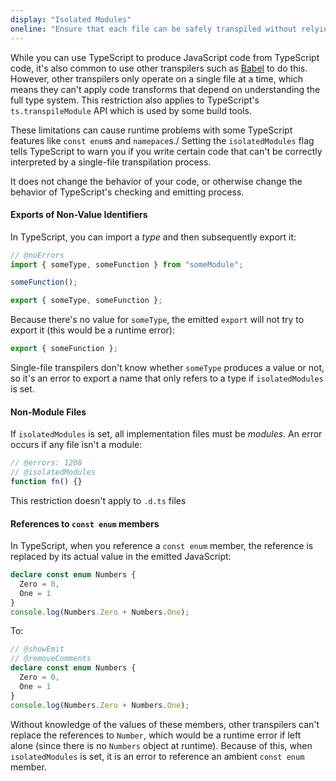 ```yaml
---
display: "Isolated Modules"
oneline: "Ensure that each file can be safely transpiled without relying on other imports"
---
```


While you can use TypeScript to produce JavaScript code from TypeScript code, it's also common to use other transpilers such as [Babel](https://babeljs.io) to do this.
However, other transpilers only operate on a single file at a time, which means they can't apply code transforms that depend on understanding the full type system.
This restriction also applies to TypeScript's `ts.transpileModule` API which is used by some build tools.

These limitations can cause runtime problems with some TypeScript features like `const enum`s and `namepace`s./
Setting the `isolatedModules` flag tells TypeScript to warn you if you write certain code that can't be correctly interpreted by a single-file transpilation process.

It does not change the behavior of your code, or otherwise change the behavior of TypeScript's checking and emitting process.

#### Exports of Non-Value Identifiers

In TypeScript, you can import a _type_ and then subsequently export it:

```ts twoslash
// @noErrors
import { someType, someFunction } from "someModule";

someFunction();

export { someType, someFunction };
```

Because there's no value for `someType`, the emitted `export` will not try to export it (this would be a runtime error):

```js
export { someFunction };
```

Single-file transpilers don't know whether `someType` produces a value or not, so it's an error to export a name that only refers to a type if `isolatedModules` is set.

#### Non-Module Files

If `isolatedModules` is set, all implementation files must be _modules_.
An error occurs if any file isn't a module:

```ts twoslash
// @errors: 1208
// @isolatedModules
function fn() {}
```

This restriction doesn't apply to `.d.ts` files

#### References to `const enum` members

In TypeScript, when you reference a `const enum` member, the reference is replaced by its actual value in the emitted JavaScript:

```ts twoslash
declare const enum Numbers {
  Zero = 0,
  One = 1
}
console.log(Numbers.Zero + Numbers.One);
```

To:

```ts twoslash
// @showEmit
// @removeComments
declare const enum Numbers {
  Zero = 0,
  One = 1
}
console.log(Numbers.Zero + Numbers.One);
```

Without knowledge of the values of these members, other transpilers can't replace the references to `Number`, which would be a runtime error if left alone (since there is no `Numbers` object at runtime).
Because of this, when `isolatedModules` is set, it is an error to reference an ambient `const enum` member.
